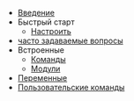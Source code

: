 * [Введение](/ru/)
* Быстрый старт
  * [Настроить](/ru/setup.md)
* [часто задаваемые вопросы](/ru/faq.md)
* Встроенные
  * [Команды](/ru/builtins/commands.md)
  * [Модули](/ru/builtins/modules.md)
* [Переменные](/ru/variables.md)
* [Пользовательские команды](/ru/custom-commands.md)